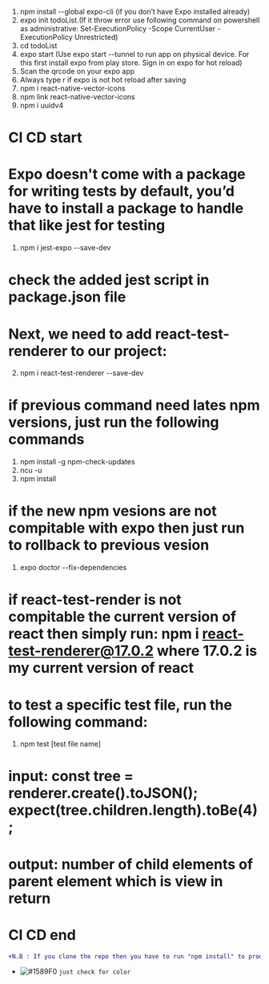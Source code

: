 1. npm install --global expo-cli (if you don’t have Expo installed already)
2. expo init todoList.(If it throw error use following command on powershell as administrative:  Set-ExecutionPolicy -Scope CurrentUser -ExecutionPolicy Unrestricted)
3. cd todoList
4. expo start (Use expo start --tunnel to run app on physical device. For this first install expo from play store. Sign in on expo for hot reload)
6. Scan the qrcode on your expo app
7. Always type r if expo is not hot reload after saving
8. npm i react-native-vector-icons
9. npm link react-native-vector-icons
10. npm i uuidv4

# CI CD start

# Expo doesn't come with a package for writing tests by default, you’d have to install a package to handle that like jest for testing
1. npm i jest-expo --save-dev 
# check the added jest script in package.json file

# Next, we need to add react-test-renderer to our project:
2. npm i react-test-renderer --save-dev 

# if previous command need lates npm versions, just run the following commands
1. npm install -g npm-check-updates
2. ncu -u
3. npm install

# if the new npm vesions are not compitable with expo then just run to rollback to previous vesion
1. expo doctor --fix-dependencies

# if react-test-render is not compitable the current version of react then simply run: npm i react-test-renderer@17.0.2 where 17.0.2 is my current version of react

# to test a specific test file, run the following command:
1. npm test [test file name]

# input:  const tree = renderer.create(<App />).toJSON(); expect(tree.children.length).toBe(4);
# output: number of child elements of parent element which is view in return 

# CI CD end

```diff
+N.B : If you clone the repo then you have to run "npm install" to produce the node_modules folder since it is in .gitignore
```

- ![#1589F0](https://via.placeholder.com/15/1589F0/000000?text=+) `just check for color`
